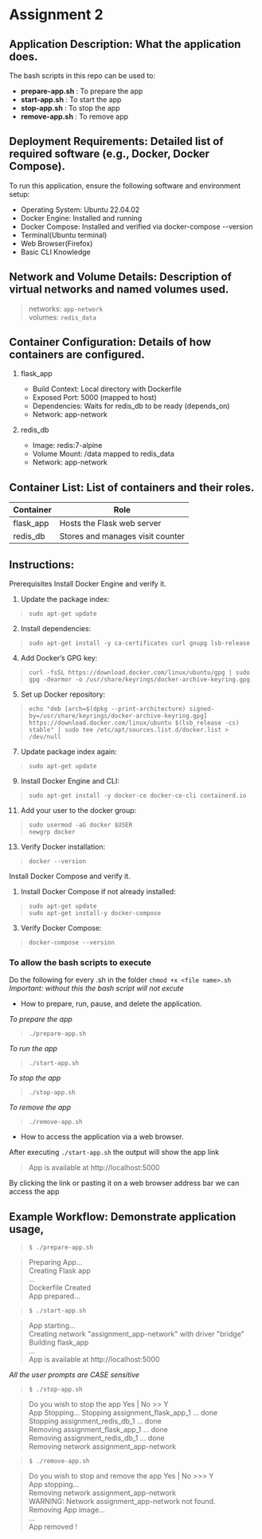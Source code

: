 # Assignment 2
## Application Description: What the application does.
The bash scripts in this repo can be used to:
- **prepare-app.sh** : To prepare the app
- **start-app.sh** : To start the app
- **stop-app.sh** : To stop the app
- **remove-app.sh** : To remove app

## Deployment Requirements: Detailed list of required software (e.g., Docker, Docker Compose).
To run this application, ensure the following software and environment setup:
- Operating System: Ubuntu 22.04.02
- Docker Engine: Installed and running
- Docker Compose: Installed and verified via docker-compose --version
- Terminal(Ubuntu terminal)
- Web Browser(Firefox)
- Basic CLI Knowledge
 
## Network and Volume Details: Description of virtual networks and named volumes used.
> networks: `app-network`  
> volumes: `redis_data`

## Container Configuration: Details of how containers are configured.
1. flask_app
	- Build Context: Local directory with Dockerfile
	- Exposed Port: 5000 (mapped to host)
	- Dependencies: Waits for redis\_db to be ready (depends\_on)
	- Network: app-network

2. redis_db
	- Image: redis:7-alpine
	- Volume Mount: /data mapped to redis_data
	- Network: app-network

## Container List: List of containers and their roles.
| Container | Role |
|-----------|------|
| flask_app | Hosts the Flask web server |
| redis_db | Stores and manages visit counter |

## Instructions:
Prerequisites
Install Docker Engine and verify it. 
1. Update the package index:
>     sudo apt-get update

2. Install dependencies:
   
>     sudo apt-get install -y ca-certificates curl gnupg lsb-release
 
4. Add Docker’s GPG key:
   
>     curl -fsSL https://download.docker.com/linux/ubuntu/gpg | sudo gpg -dearmor -o /usr/share/keyrings/docker-archive-keyring.gpg

5. Set up Docker repository:
   
>     echo "deb [arch=$(dpkg --print-architecture) signed-by=/usr/share/keyrings/docker-archive-keyring.gpg] https://download.docker.com/linux/ubuntu $(lsb_release -cs) stable" | sudo tee /etc/apt/sources.list.d/docker.list > /dev/null

7. Update package index again:
   
>     sudo apt-get update
 
9. Install Docker Engine and CLI:
    
>     sudo apt-get install -y docker-ce docker-ce-cli containerd.io

11. Add your user to the docker group:

>     sudo usermod -aG docker $USER
>     newgrp docker

13. Verify Docker installation:

>     docker --version

Install Docker Compose and verify it.
1. Install Docker Compose if not already installed:

>     sudo apt-get update
>     sudo apt-get install-y docker-compose

3. Verify Docker Compose:

>     docker-compose --version

### To allow the bash scripts to execute
Do the following for every .sh in the folder
`chmod +x <file name>.sh`
*Important: without this the bash script will not excute*

- How to prepare, run, pause, and delete the application.

*To prepare the app*

>     ./prepare-app.sh

*To run the app*

>     ./start-app.sh

*To stop the app*

>     ./stop-app.sh

*To remove the app*

>     ./remove-app.sh

- How to access the application via a web browser.
  
After executing `./start-app.sh` the output will show the app link

> App is available at http://localhost:5000
>
By clicking the link or pasting it on a web browser address bar we can access the app

## Example Workflow: Demonstrate application usage, 
>     $ ./prepare-app.sh

> Preparing App...  
> Creating Flask app  
> ...  
> Dockerfile Created  
> App prepared...

>     $ ./start-app.sh

> App starting...  
> Creating network "assignment_app-network" with driver "bridge"  
> Building flask_app  
> ...  
> App is available at http://localhost:5000  

*All the user prompts are CASE sensitive*

>     $ ./stop-app.sh

> Do you wish to stop the app Yes | No \>\> Y  
> App Stopping...
> Stopping assignment_flask_app_1 ... done  
> Stopping assignment_redis_db_1  ... done  
> Removing assignment_flask_app_1 ... done  
> Removing assignment_redis_db_1  ... done  
> Removing network assignment_app-network

>     $ ./remove-app.sh

> Do you wish to stop and remove the app Yes | No \>\>\> Y  
> App stopping...  
> Removing network assignment_app-network  
> WARNING: Network assignment_app-network not found.  
> Removing App image...  
> ...  
> App removed !  
